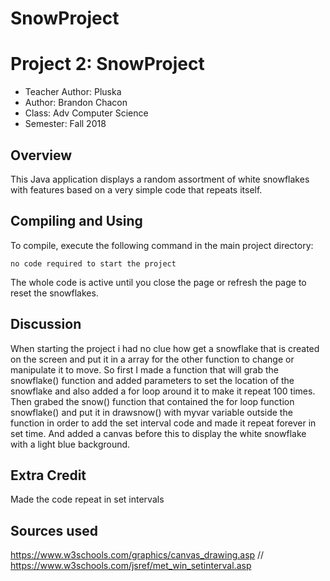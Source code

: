 # SnowProject
# Project 2: SnowProject

* Teacher Author: Pluska
* Author: Brandon Chacon
* Class: Adv Computer Science
* Semester: Fall 2018

## Overview

This Java application displays a random assortment of white snowflakes with features based on a very
simple code that repeats itself.

## Compiling and Using

To compile, execute the following command in the main project directory:
```
no code required to start the project
```

The whole code is active until you close the page or refresh the page to reset the snowflakes.

## Discussion

When starting the project i had no clue how get a snowflake that is created on the screen and put 
it in a array for the other function to change or manipulate it to move. So first I made a function that will grab 
the snowflake() function and added parameters to set the location of the snowflake and also added a for loop around
it to make it repeat 100 times. Then grabed the snow() function that contained the for loop function snowflake() and 
put it in drawsnow() with myvar variable outside the function in order to add the set interval code and made it repeat 
forever in set time. And added a canvas before this to display the white snowflake with a light blue background.


## Extra Credit

Made the code repeat in set intervals

## Sources used

https://www.w3schools.com/graphics/canvas_drawing.asp // 
https://www.w3schools.com/jsref/met_win_setinterval.asp
